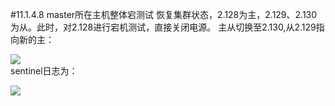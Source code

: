 #11.1.4.8	master所在主机整体宕测试
恢复集群状态，2.128为主，2.129、2.130为从。此时，对2.128进行宕机测试，直接关闭电源。
主从切换至2.130,从2.129指向新的主：

![](https://raw.githubusercontent.com/gnuhpc/All-About-Redis/master/HAClusterArchPractice/ms/hatest13.png)  
sentinel日志为：

![](https://raw.githubusercontent.com/gnuhpc/All-About-Redis/master/HAClusterArchPractice/ms/hatest14.png) 